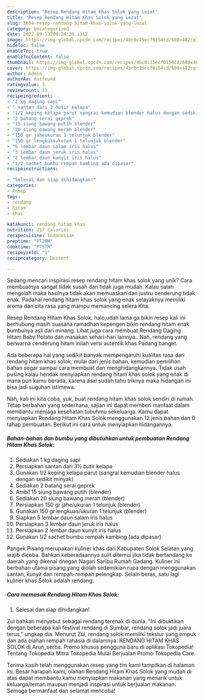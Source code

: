 ```yaml
---
description: "Resep Rendang Hitam Khas Solok yang Lezat"
title: "Resep Rendang Hitam Khas Solok yang Lezat"
slug: 1664-resep-rendang-hitam-khas-solok-yang-lezat
category: Uncategorized
date: 2022-08-13T00:24:39.131Z
image: https://img-global.cpcdn.com/recipes/4bc0c15ecf0154cd/680x482cq70/rendang-hitam-khas-solok-foto-resep-utama.jpg
hideToc: false
enableToc: true
enableTocContent: false
thumbnail: https://img-global.cpcdn.com/recipes/4bc0c15ecf0154cd/680x482cq70/rendang-hitam-khas-solok-foto-resep-utama.jpg
cover: https://img-global.cpcdn.com/recipes/4bc0c15ecf0154cd/680x482cq70/rendang-hitam-khas-solok-foto-resep-utama.jpg
author: Admin
authorAv: notfound
ratingvalue: 3
reviewcount: 13
recipeingredient:
- "1 kg daging sapi"
- " santan dari 3 butir kelapa"
- "1/2 keping kelapa parut sangrai kemudian blender halus dengan sedikit minyak"
- "2 batang serai geprek"
- "15 siung bawang putih blender"
- "20 siung bawang merah blender"
- "150 gr jaheukuran 1 telunjuk blender"
- "150 gr lengkuasukuran 1 telunjuk blender"
- "5 lembar daun salam iris halus"
- "3 lembar daun jeruk iris halus"
- "2 lembar daun kunyit iris halus"
- "1/2 sachet bumbu rempah kambing ada dipasar"
recipeinstructions:

- "Selesai dan siap dihidangkan!"
categories:
- Resep
tags:
- rendang
- hitam
- khas

katakunci: rendang hitam khas 
nutrition: 217 calories
recipecuisine: Indonesian
preptime: "PT29M"
cooktime: "PT57M"
recipeyield: "1"
recipecategory: Dessert

---
```





Sedang mencari inspirasi resep rendang hitam khas solok yang unik? Cara membuatnya sangat tidak susah dan tidak juga mudah. Kalau salah mengolah maka hasilnya tidak akan memuaskan dan justru cenderung tidak enak. Padahal rendang hitam khas solok yang enak selayaknya memiliki aroma dan cita rasa yang mampu memancing selera Kita.





Resep Rendang Hitam Khas Solok. halo,udah lama ga bikin resep kali ini berhubung masih suasana ramadhan kepengen bikin rendang hitam enak bumbunya asli dari minang. Lihat juga cara membuat Rendang Daging Hitam Baby Potato dan masakan sehari-hari lainnya.. Nah, rendang yang berwarna cenderung hitam inilah versi autentik khas Padang banget.

Ada beberapa hal yang sedikit banyak mempengaruhi kualitas rasa dari rendang hitam khas solok, mulai dari jenis bahan, kemudian pemilihan bahan segar sampai cara membuat dan menghidangkannya. Tidak usah pusing kalau hendak menyiapkan rendang hitam khas solok yang enak di mana pun kamu berada, karena asal sudah tahu triknya maka hidangan ini bisa jadi suguhan istimewa.






Nah, kali ini kita coba, yuk, buat rendang hitam khas solok sendiri di rumah. Tetap berbahan yang sederhana, sajian ini dapat memberi manfaat dalam membantu menjaga kesehatan tubuhmu sekeluarga. Kamu dapat menyiapkan Rendang Hitam Khas Solok menggunakan 12 jenis bahan dan 0 tahap pembuatan. Berikut ini cara untuk menyiapkan hidangannya.

<!--inarticleads1-->

##### Bahan-bahan dan bumbu yang dibutuhkan untuk pembuatan Rendang Hitam Khas Solok:

1. Sediakan 1 kg daging sapi
1. Persiapkan  santan dari 3½ butir kelapa
1. Gunakan 1/2 keping kelapa parut (sangrai kemudian blender halus dengan sedikit minyak)
1. Sediakan 2 batang serai geprek
1. Ambil 15 siung bawang putih (blender)
1. Sediakan 20 siung bawang merah (blender)
1. Persiapkan 150 gr jahe/ukuran 1 telunjuk (blender)
1. Gunakan 150 gr lengkuas/ukuran 1 telunjuk (blender)
1. Siapkan 5 lembar daun salam iris halus
1. Persiapkan 3 lembar daun jeruk iris halus
1. Persiapkan 2 lembar daun kunyit iris halus
1. Gunakan 1/2 sachet bumbu rempah kambing (ada dipasar)


Pangek Pisang merupakan kuliner khas dari Kabupaten Solok Selatan yang wajib dicoba. Bahkan keberadaannya sulit ditemui jika tidak bertandang ke daerah yang dikenal dnegan Nagari Saribu Rumah Gadang. Kuliner ini berbahan utama pisang yang diolah sedemikian rupa dengan menggunakan santan, kunyit dan rempah-rempah pelengkap. Selain beras, satu lagi kuliner khas Solok adalah rendang. 

<!--inarticleads2-->

##### Cara memasak Rendang Hitam Khas Solok:


1. Selesai dan siap dihidangkan!

Zul bahkan menyebut sebagai rendang terenak di dunia. &#34;Ini dibuktikan dengan beberapa kali festival rendang di Sumbar, rendang solok jadi juara terus,&#34; ungkap dia. Menurut Zul, rendang solok memiliki tekstur yang empuk dan ada olahan rempah rahasia di dalamnya. RENDANG HITAM KHAS SOLOK di Arun_serba. Promo khusus pengguna baru di aplikasi Tokopedia! Tentang Tokopedia Mitra Tokopedia Mulai Berjualan Promo Tokopedia Care. 

Terima kasih telah menggunakan resep yang tim kami tampilkan di halaman ini. Besar harapan kami, olahan Rendang Hitam Khas Solok yang mudah di atas dapat membantu kamu menyiapkan makanan yang menarik untuk keluarga/teman maupun menjadi inspirasi untuk berjualan makanan. Semoga bermanfaat dan selamat mencoba!

